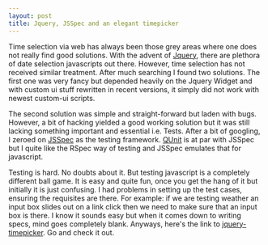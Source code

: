 ```yaml
---
layout: post
title: Jquery, JSSpec and an elegant timepicker
---
```


Time selection via web has always been those grey areas where one does not really find good solutions. With the advent of [Jquery](<http://www.jquery.com>), there are plethora of date selection javascripts out there. However, time selection has not received similar treatment. After much searching I found two solutions. The first one was very fancy but depended heavily on the Jquery Widget and with custom ui stuff rewritten in recent versions, it simply did not work with newest custom-ui scripts.

The second solution was simple and straight-forward but laden with bugs. However, a bit of hacking yielded a good working solution but it was still lacking something important and essential i.e. Tests. After a bit of googling, I zeroed on [JSSpec](<http://code.google.com/p/jsspec/>) as the testing framework. [QUnit](<http://docs.jquery.com/QUnit>) is at par with JSSpec but I quite like the RSpec way of testing and JSSpec emulates that for javascript.

Testing is hard. No doubts about it. But testing javascript is a completely different ball game. It is easy and quite fun, once you get the hang of it but initially it is just confusing. I had problems in setting up the test cases, ensuring the requisites are there. For example: if we are testing weather an input box slides out on a link click then we need to make sure that an input box is there. I know it sounds easy but when it comes down to writing specs, mind goes completely blank. Anyways, here's the link to [jquery-timepicker](<http://github.com/andhapp/jquery-timepicker>). Go and check it out.